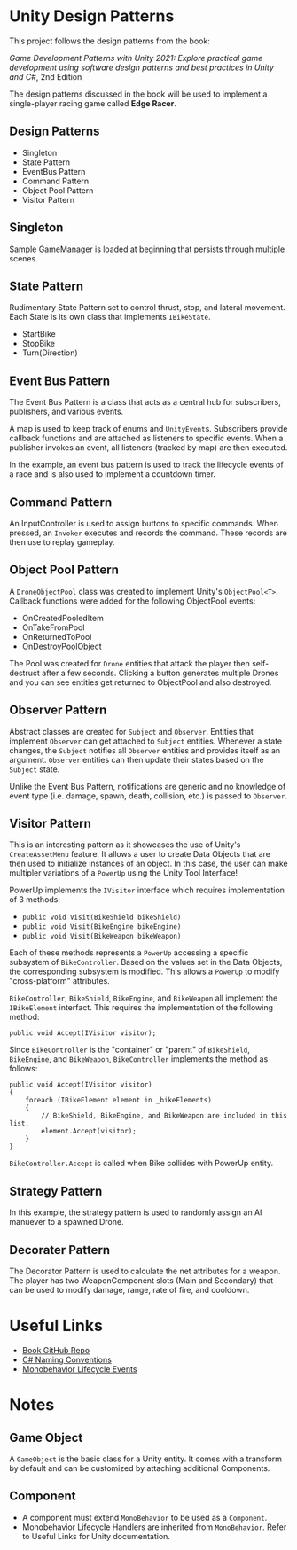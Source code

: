 # Unity Design Patterns
This project follows the design patterns from the book:

<i>Game Development Patterns with Unity 2021: Explore practical game development using software design patterns and best practices in Unity and C#</i>, 2nd Edition

The design patterns discussed in the book will be used to implement a single-player racing game called **Edge Racer**.

## Design Patterns

* Singleton
* State Pattern
* EventBus Pattern
* Command Pattern
* Object Pool Pattern
* Visitor Pattern

## Singleton

Sample GameManager is loaded at beginning that persists through multiple scenes.

## State Pattern

Rudimentary State Pattern set to control thrust, stop, and lateral movement.  Each State is its own class that implements `IBikeState`.
* StartBike
* StopBike
* Turn(Direction)

## Event Bus Pattern

The Event Bus Pattern is a class that acts as a central hub for subscribers, publishers, and various events.

A map is used to keep track of enums and `UnityEvent`s.  Subscribers provide callback functions and are attached as listeners to specific events.  When a publisher invokes an event, all listeners (tracked by map) are then executed.

In the example, an event bus pattern is used to track the lifecycle events of a race and is also used to implement a countdown timer.

## Command Pattern

An InputController is used to assign buttons to specific commands.  When pressed, an `Invoker` executes and records the command.  These records are then use to replay gameplay.

## Object Pool Pattern

A `DroneObjectPool` class was created to implement Unity's `ObjectPool<T>`.  Callback functions were added for the following ObjectPool events:

* OnCreatedPooledItem
* OnTakeFromPool
* OnReturnedToPool
* OnDestroyPoolObject

The Pool was created for `Drone` entities that attack the player then self-destruct after a few seconds.  Clicking a button generates multiple Drones and you can see entities get returned to ObjectPool and also destroyed.

## Observer Pattern

Abstract classes are created for `Subject` and `Observer`.  Entities that implement `Observer` can get attached to `Subject` entities.  Whenever a state changes, the `Subject` notifies all `Observer` entities and provides itself as an argument.  `Observer` entities can then update their states based on the `Subject` state.

Unlike the Event Bus Pattern, notifications are generic and no knowledge of event type (i.e. damage, spawn, death, collision, etc.) is passed to `Observer`.

## Visitor Pattern

This is an interesting pattern as it showcases the use of Unity's `CreateAssetMenu` feature.  It allows a user to create Data Objects that are then used to initialize instances of an object.  In this case, the user can make multipler variations of a `PowerUp` using the Unity Tool Interface!

PowerUp implements the `IVisitor` interface which requires implementation of 3 methods: 
* `public void Visit(BikeShield bikeShield)`
* `public void Visit(BikeEngine bikeEngine)`
* `public void Visit(BikeWeapon bikeWeapon)`

Each of these methods represents a `PowerUp` accessing a specific subsystem of `BikeController`.  Based on the values set in the Data Objects, the corresponding subsystem is modified.  This allows a `PowerUp` to modify "cross-platform" attributes.

`BikeController`, `BikeShield`, `BikeEngine`, and `BikeWeapon` all implement the `IBikeElement` interfact.  This requires the implementation of the following method:

`public void Accept(IVisitor visitor);`

Since `BikeController` is the "container" or "parent" of `BikeShield`, `BikeEngine`, and `BikeWeapon`, `BikeController` implements the method as follows:

```
public void Accept(IVisitor visitor)
{
    foreach (IBikeElement element in _bikeElements)
    {
        // BikeShield, BikeEngine, and BikeWeapon are included in this list.
        element.Accept(visitor);
    }
}
```
`BikeController.Accept` is called when Bike collides with PowerUp entity.

## Strategy Pattern

In this example, the strategy pattern is used to randomly assign an AI manuever to a spawned Drone.

## Decorater Pattern

The Decorator Pattern is used to calculate the net attributes for a weapon.  The player has two WeaponComponent slots (Main and Secondary) that can be used to modify damage, range, rate of fire, and cooldown. 

# Useful Links
* [Book GitHub Repo](https://github.com/PacktPublishing/Game-Development-Patterns-with-Unity-2021-Second-Edition)
* [C# Naming Conventions](https://learn.microsoft.com/en-us/dotnet/csharp/fundamentals/coding-style/coding-conventions)
* [Monobehavior Lifecycle Events](https://docs.unity3d.com/ScriptReference/MonoBehaviour.html)
  
# Notes

## Game Object
A `GameObject` is the basic class for a Unity entity.  It comes with a transform by default and can be customized by attaching additional Components.

## Component
* A component must extend `MonoBehavior` to be used as a `Component`.
* Monobehavior Lifecycle Handlers are inherited from `MonoBehavior`.  Refer to Useful Links for Unity documentation.

